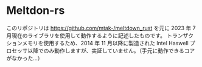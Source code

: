 # Meltdon-rs

このリポジトリは https://github.com/mtak-/meltdown_rust を元に 2023 年 7 月現在のライブラリを使用して動作するように記述したものです。
トランザクションメモリを使用するため、2014 年 11 月以降に製造された Intel Haswell プロセッサ以降でのみ動作しますが、実証していません。（手元に動作できるコアがなかった...）
